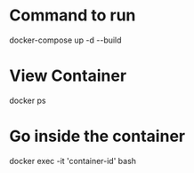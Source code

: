 # Command to run
docker-compose up -d --build

# View Container
docker ps

# Go inside the container
docker exec -it 'container-id' bash
